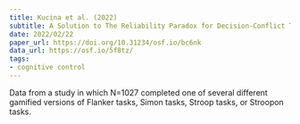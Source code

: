 ```yaml
---
title: Kucina et al. (2022)
subtitle: A Solution to The Reliability Paradox for Decision-Conflict Tasks
date: 2022/02/22
paper_url: https://doi.org/10.31234/osf.io/bc6nk
data_url: https://osf.io/5f8tz/
tags:
- cognitive control
---
```


Data from a study in which N=1027 completed one of several different gamified versions of Flanker tasks, Simon tasks, Stroop tasks, or Stroopon tasks.
